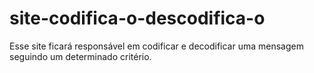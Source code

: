 # site-codifica-o-descodifica-o
Esse site ficará responsável em codificar e decodificar uma mensagem seguindo um determinado critério.  
